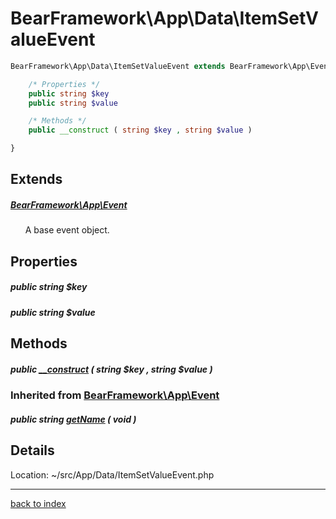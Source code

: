 # BearFramework\App\Data\ItemSetValueEvent

```php
BearFramework\App\Data\ItemSetValueEvent extends BearFramework\App\Event {

	/* Properties */
	public string $key
	public string $value

	/* Methods */
	public __construct ( string $key , string $value )

}
```

## Extends

##### [BearFramework\App\Event](bearframework.app.event.class.md)

&nbsp;&nbsp;&nbsp;&nbsp;&nbsp;&nbsp;A base event object.

## Properties

##### public string $key

##### public string $value

## Methods

##### public [__construct](bearframework.app.data.itemsetvalueevent.__construct.method.md) ( string $key , string $value )

### Inherited from [BearFramework\App\Event](bearframework.app.event.class.md)

##### public string [getName](bearframework.app.event.getname.method.md) ( void )

## Details

Location: ~/src/App/Data/ItemSetValueEvent.php

---

[back to index](index.md)

